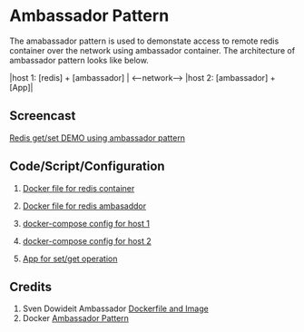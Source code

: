 # Ambassador Pattern

The amabassador pattern is used to demonstate access to remote redis container over the network using ambassador container.
The architecture of ambassador pattern looks like below.

   |host 1: [redis] + [ambassador] | <--network--> |host 2: [ambassador] + [App]|

Screencast
----------
[Redis get/set DEMO using ambassador pattern](https://youtu.be/2XWkgwooMlw)

Code/Script/Configuration
-------------------------
1. [Docker file for redis container](redis/Dockerfile)

2. [Docker file for redis ambasaddor](amba/Dockerfile)

3. [docker-compose config for host 1](host1/docker-compose.yml)

4. [docker-compose config for host 2](host2/docker-compose.yml)

5. [App for set/get operation](App)

Credits
-------
1. Sven Dowideit Ambassador [Dockerfile and Image](https://github.com/SvenDowideit/dockerfiles/tree/master/ambassador)
2. Docker [Ambassador Pattern](https://docs.docker.com/engine/articles/ambassador_pattern_linking/)
